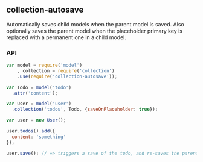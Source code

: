 ## collection-autosave

Automatically saves child models when the parent model is saved.
Also optionally saves the parent model when the placeholder primary key is replaced with a permanent one in a child model.


### API

```js
var model = require('model')
	, collection = require('collection')
    .use(require('collection-autosave'));

var Todo = model('todo')
  .attr('content');

var User = model('user')
  .collection('todos', Todo, {saveOnPlaceholder: true});

var user = new User();

user.todos().add({
  content: 'something'
});

user.save(); // => triggers a save of the todo, and re-saves the parent when the todo has a primary key set after its save.
```